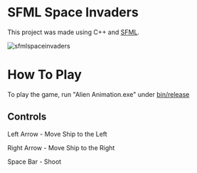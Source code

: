 # SFML Space Invaders
This project was made using C++ and [SFML](https://www.sfml-dev.org/).

![sfmlspaceinvaders](https://user-images.githubusercontent.com/114306821/192132011-32306e0a-26db-472b-a96c-c32a6c75afce.gif)


# How To Play
To play the game, run "Alien Animation.exe" under [bin/release](https://github.com/ZainM24/SFML-Space-Invaders/blob/main/bin/Release/Alien%20Animation.exe)

## Controls
Left Arrow - Move Ship to the Left

Right Arrow - Move Ship to the Right

Space Bar - Shoot
